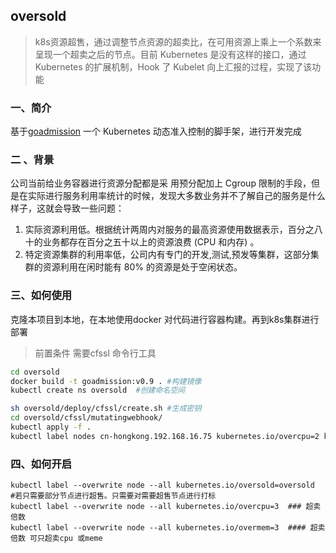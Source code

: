 ## oversold

> k8s资源超售，通过调整节点资源的超卖比，在可用资源上乘上一个系数来呈现一个超卖之后的节点。目前 Kubernetes 是没有这样的接口，通过 Kubernetes 的扩展机制，Hook 了 Kubelet 向上汇报的过程，实现了该功能

### 一、简介

基于[goadmission](https://github.com/mritd/goadmission) 一个 Kubernetes 动态准入控制的脚手架，进行开发完成



### 二 、背景

公司当前给业务容器进行资源分配都是采 用预分配加上 Cgroup 限制的手段，但是在实际进行服务利用率统计的时候，发现大多数业务并不了解自己的服务是什么样子，这就会导致一些问题：

1. 实际资源利用低。根据统计两周内对服务的最高资源使用数据表示，百分之八十的业务都存在百分之五十以上的资源浪费 (CPU 和内存) 。
2. 特定资源集群的利用率低，公司内有专门的开发,测试,预发等集群，这部分集群的资源利用在闲时能有 80% 的资源是处于空闲状态。

### 三、如何使用

克隆本项目到本地，在本地使用docker 对代码进行容器构建。再到k8s集群进行部署
> 前置条件 
>需要cfssl 命令行工具

```bash
cd oversold
docker build -t goadmission:v0.9 . #构建镜像
kubectl create ns oversold  #创建命名空间

sh oversold/deploy/cfssl/create.sh #生成密钥
cd oversold/cfssl/mutatingwebhook/
kubectl apply -f .
kubectl label nodes cn-hongkong.192.168.16.75 kubernetes.io/overcpu=2 kubernetes.io/oversold=oversold
```

### 四、如何开启

 ```shell
 kubectl label --overwrite node --all kubernetes.io/oversold=oversold  #若只需要部分节点进行超售。只需要对需要超售节点进行打标
 kubectl label --overwrite node --all kubernetes.io/overcpu=3  ### 超卖倍数
 kubectl label --overwrite node --all kubernetes.io/overmem=3  #### 超卖倍数 可只超卖cpu 或meme

 ```
 ### 
